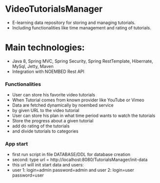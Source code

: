 # VideoTutorialsManager
* E-learning data repository for storing and managing tutorials. 
* Including functionalities like time management and  rating of tutorials.

# Main technologies: 
 * Java 8, Spring MVC, Spring Security, Spring RestTemplate, Hibernate, MySql, Jetty, Maven 
 * Integration with NOEMBED Rest API
 
### Functionalities
* User can store his favorite video tutorials
* When Tutorial comes from known provider like YouTube or Vimeo
* Data are fetched dynamically by noembed service
* by given URL to the video tutorial
* User can store his plan in what time period wants to watch the tutorials
* Store the progress about a given tutorial
* add do rating of the tutorials
* and divide tutorials to categories

### App start
* first run script in file DATABASE/DDL for database creation
* second: type url = http://localhost:8080/TutorialsManager/init-data
* this url will init start data and users:
* user 1: login=admin password=admin and user 2: login=user password=user

